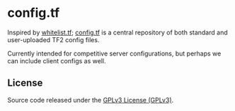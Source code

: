 # config.tf

Inspired
by [whitelist.tf](http://whitelist.tf); [config.tf](https://config.tf)
is a central repository of both standard and user-uploaded TF2 config
files.

Currently intended for competitive server configurations, but perhaps
we can include client configs as well.

## License

Source code released under the
[GPLv3 License (GPLv3)](https://github.com/TF2Stadium/config.tf/blob/master/LICENSE).
